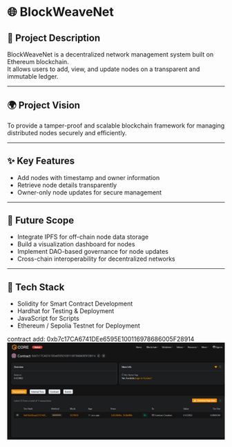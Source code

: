 # 🌐 BlockWeaveNet

## 📘 Project Description
BlockWeaveNet is a decentralized network management system built on Ethereum blockchain.  
It allows users to add, view, and update nodes on a transparent and immutable ledger.

---

## 🌍 Project Vision
To provide a tamper-proof and scalable blockchain framework for managing distributed nodes securely and efficiently.

---

## ✨ Key Features
- Add nodes with timestamp and owner information  
- Retrieve node details transparently  
- Owner-only node updates for secure management  

---

## 🚀 Future Scope
- Integrate IPFS for off-chain node data storage  
- Build a visualization dashboard for nodes  
- Implement DAO-based governance for node updates  
- Cross-chain interoperability for decentralized networks  

---

## 🧩 Tech Stack
- Solidity for Smart Contract Development  
- Hardhat for Testing & Deployment  
- JavaScript for Scripts  
- Ethereum / Sepolia Testnet for Deployment  

contract add: 0xb7c17CA6741DEe6595E100116978686005F28914
![alt text](image.png)
